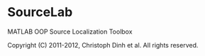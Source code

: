 # SourceLab
MATLAB OOP Source Localization Toolbox

Copyright (C) 2011-2012, Christoph Dinh et al. All rights reserved.
